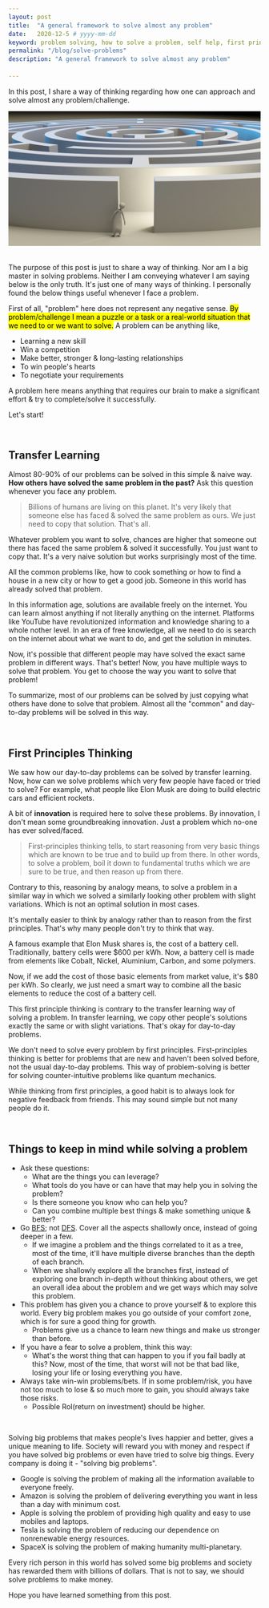 ```yaml
---
layout: post
title:  "A general framework to solve almost any problem"
date:   2020-12-5 # yyyy-mm-dd
keyword: problem solving, how to solve a problem, self help, first principles thinking, transfer learning    
permalink: "/blog/solve-problems"
description: "A general framework to solve almost any problem"

---
```


In this post, I share a way of thinking regarding how one can approach and solve almost any problem/challenge.

<center><img src="../assets/solve-problems.jpg"/></center>

<br/>

The purpose of this post is just to share a way of thinking. Nor am I a big master in solving problems. Neither I am conveying whatever I am saying below is the only truth. It's just one of many ways of thinking.
I personally found the below things useful whenever I face a problem.

First of all, "problem" here does not represent any negative sense. <mark>By problem/challenge I mean a puzzle or a task or a real-world situation that we need to or we want to solve.</mark>
A problem can be anything like,
- Learning a new skill
- Win a competition
- Make better, stronger & long-lasting relationships
- To win people's hearts
- To negotiate your requirements

A problem here means anything that requires our brain to make a significant effort & try to complete/solve it successfully.

Let's start!

<br/>

## Transfer Learning

Almost 80-90% of our problems can be solved in this simple & naive way. <b>How others have solved the same problem in the past?</b> Ask this question whenever you face any problem.

> Billions of humans are living on this planet. It's very likely that someone else has faced & solved the same problem as ours. We just need to copy that solution. That's all.

Whatever problem you want to solve, chances are higher that someone out there has faced the same problem & solved it successfully. You just want to copy that.
It's a very naive solution but works surprisingly most of the time.

All the common problems like, how to cook something or how to find a house in a new city or how to get a good job. Someone in this world has already solved that problem.

In this information age, solutions are available freely on the internet. You can learn almost anything if not literally anything on the internet. Platforms like YouTube have revolutionized information and knowledge sharing to a whole nother level.
In an era of free knowledge, all we need to do is search on the internet about what we want to do, and get the solution in minutes.

Now, it's possible that different people may have solved the exact same problem in different ways. That's better! Now, you have multiple ways to solve that problem. You get to choose the way you want to solve that problem!

To summarize, most of our problems can be solved by just copying what others have done to solve that problem.
Almost all the "common" and day-to-day problems will be solved in this way.

<br/>
  
## First Principles Thinking

We saw how our day-to-day problems can be solved by transfer learning. Now, how can we solve problems which very few people have faced or tried to solve? For example, what people like Elon Musk are doing to build electric cars and efficient rockets.

A bit of <b>innovation</b> is required here to solve these problems. By innovation, I don't mean some groundbreaking innovation. Just a problem which no-one has ever solved/faced.

> First-principles thinking tells, to start reasoning from very basic things which are known to be true and to build up from there.
In other words, to solve a problem, boil it down to fundamental truths which we are sure to be true, and then reason up from there.

Contrary to this, reasoning by analogy means, to solve a problem in a similar way in which we solved a similarly looking other problem with slight variations. Which is not an optimal solution in most cases.

It's mentally easier to think by analogy rather than to reason from the first principles. That's why many people don't try to think that way. 

A famous example that Elon Musk shares is, the cost of a battery cell. Traditionally, battery cells were $600 per kWh. Now, a battery cell is made from elements like Cobalt, Nickel, Aluminium, Carbon, and some polymers.

Now, if we add the cost of those basic elements from market value, it's $80 per kWh. So clearly, we just need a smart way to combine all the basic elements to reduce the cost of a battery cell.

This first principle thinking is contrary to the transfer learning way of solving a problem. In transfer learning, we copy other people's solutions exactly the same or with slight variations. That's okay for day-to-day problems.

We don't need to solve every problem by first principles. First-principles thinking is better for problems that are new and haven't been solved before, not the usual day-to-day problems. This way of problem-solving is better for solving counter-intuitive problems like quantum mechanics.

While thinking from first principles, a good habit is to always look for negative feedback from friends. This may sound simple but not many people do it.

<br/>

## Things to keep in mind while solving a problem

- Ask these questions:
  - What are the things you can leverage?
  - What tools do you have or can have that may help you in solving the problem?
  - Is there someone you know who can help you?
  - Can you combine multiple best things & make something unique & better?
- Go [BFS](https://en.wikipedia.org/wiki/Breadth-first_search); not [DFS](https://en.wikipedia.org/wiki/Depth-first_search). Cover all the aspects shallowly once, instead of going deeper in a few.
  - If we imagine a problem and the things correlated to it as a tree, most of the time, it'll have multiple diverse branches than the depth of each branch.
  - When we shallowly explore all the branches first, instead of exploring one branch in-depth without thinking about others, we get an overall idea about the problem and we get ways which may solve this problem.
- This problem has given you a chance to prove yourself & to explore this world. Every big problem makes you go outside of your comfort zone, which is for sure a good thing for growth.
  - Problems give us a chance to learn new things and make us stronger than before.
- If you have a fear to solve a problem, think this way:
  - What's the worst thing that can happen to you if you fail badly at this? Now, most of the time, that worst will not be that bad like, losing your life or losing everything you have.
- Always take win-win problems/bets. If in some problem/risk, you have not too much to lose & so much more to gain, you should always take those risks.
  - Possible RoI(return on investment) should be higher.
  
<br/>
  
Solving big problems that makes people's lives happier and better, gives a unique meaning to life.
Society will reward you with money and respect if you have solved big problems or even have tried to solve big things. Every company is doing it - "solving big problems".
- Google is solving the problem of making all the information available to everyone freely.
- Amazon is solving the problem of delivering everything you want in less than a day with minimum cost.
- Apple is solving the problem of providing high quality and easy to use mobiles and laptops.
- Tesla is solving the problem of reducing our dependence on nonrenewable energy resources. 
- SpaceX is solving the problem of making humanity multi-planetary.

Every rich person in this world has solved some big problems and society has rewarded them with billions of dollars. That is not to say, we should solve problems to make money.

Hope you have learned something from this post.
